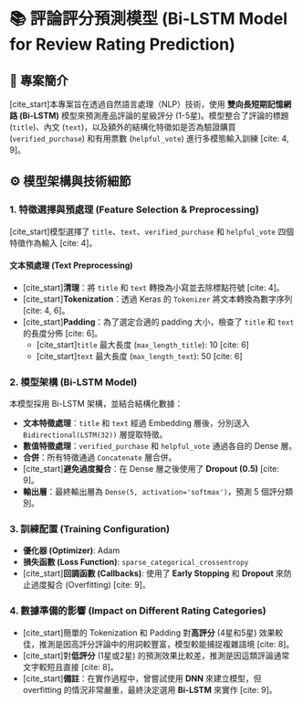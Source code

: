 # 📚 評論評分預測模型 (Bi-LSTM Model for Review Rating Prediction)

## 🎯 專案簡介
[cite_start]本專案旨在透過自然語言處理（NLP）技術，使用 **雙向長短期記憶網路 (Bi-LSTM)** 模型來預測產品評論的星級評分 (1-5星)。模型整合了評論的標題 (`title`)、內文 (`text`)，以及額外的結構化特徵如是否為驗證購買 (`verified_purchase`) 和有用票數 (`helpful_vote`) 進行多模態輸入訓練 [cite: 4, 9]。

## ⚙️ 模型架構與技術細節

### 1. 特徵選擇與預處理 (Feature Selection & Preprocessing)

[cite_start]模型選擇了 `title`、`text`、`verified_purchase` 和 `helpful_vote` 四個特徵作為輸入 [cite: 4]。

#### 文本預處理 (Text Preprocessing)
* [cite_start]**清理**：將 `title` 和 `text` 轉換為小寫並去除標點符號 [cite: 4]。
* [cite_start]**Tokenization**：透過 Keras 的 `Tokenizer` 將文本轉換為數字序列 [cite: 4, 6]。
* [cite_start]**Padding**：為了選定合適的 padding 大小，檢查了 `title` 和 `text` 的長度分佈 [cite: 6]。
    * [cite_start]`title` 最大長度 (`max_length_title`): 10 [cite: 6]
    * [cite_start]`text` 最大長度 (`max_length_text`): 50 [cite: 6]

### 2. 模型架構 (Bi-LSTM Model)

本模型採用 Bi-LSTM 架構，並結合結構化數據：
* **文本特徵處理**：`title` 和 `text` 經過 Embedding 層後，分別送入 `Bidirectional(LSTM(32))` 層提取特徵。
* **數值特徵處理**：`verified_purchase` 和 `helpful_vote` 通過各自的 Dense 層。
* **合併**：所有特徵通過 `Concatenate` 層合併。
* [cite_start]**避免過度擬合**：在 Dense 層之後使用了 **Dropout (0.5)** [cite: 9]。
* **輸出層**：最終輸出層為 `Dense(5, activation='softmax')`，預測 5 個評分類別。

### 3. 訓練配置 (Training Configuration)
* **優化器 (Optimizer)**: Adam
* **損失函數 (Loss Function)**: `sparse_categorical_crossentropy`
* [cite_start]**回調函數 (Callbacks)**: 使用了 **Early Stopping** 和 **Dropout** 來防止過度擬合 (Overfitting) [cite: 9]。

### 4. 數據準備的影響 (Impact on Different Rating Categories)
* [cite_start]簡單的 Tokenization 和 Padding 對**高評分** (4星和5星) 效果較佳，推測是因高評分評論中的用詞較豐富，模型較能捕捉複雜語境 [cite: 8]。
* [cite_start]對**低評分** (1星或2星) 的預測效果比較差，推測是因這類評論通常文字較短且直接 [cite: 8]。
* [cite_start]**備註**：在實作過程中，曾嘗試使用 **DNN** 來建立模型，但 overfitting 的情況非常嚴重，最終決定選用 **Bi-LSTM** 來實作 [cite: 9]。

